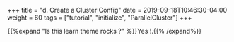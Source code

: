 +++
title = "d. Create a Cluster Config"
date = 2019-09-18T10:46:30-04:00
weight = 60
tags = ["tutorial", "initialize", "ParallelCluster"]
+++

{{%expand "Is this learn theme rocks ?" %}}Yes !.{{% /expand%}}
